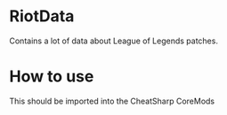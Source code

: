 # RiotData
Contains a lot of data about League of Legends patches.

# How to use
This should be imported into the CheatSharp CoreMods
